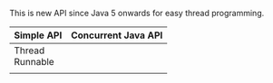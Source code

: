 This is new API since Java 5 onwards for easy thread programming.

| Simple API | Concurrent Java API |
| :--- | :--- |
| Thread <br /> Runnable |  |
|  |  |




